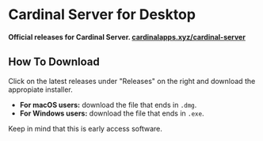 # Cardinal Server for Desktop

#### Official releases for Cardinal Server. [cardinalapps.xyz/cardinal-server](https://cardinalapps.xyz/cardinal-server)

## How To Download

Click on the latest releases under "Releases" on the right and download the appropiate installer.

* **For macOS users:** download the file that ends in `.dmg`.
* **For Windows users:** download the file that ends in `.exe`.

Keep in mind that this is early access software.
